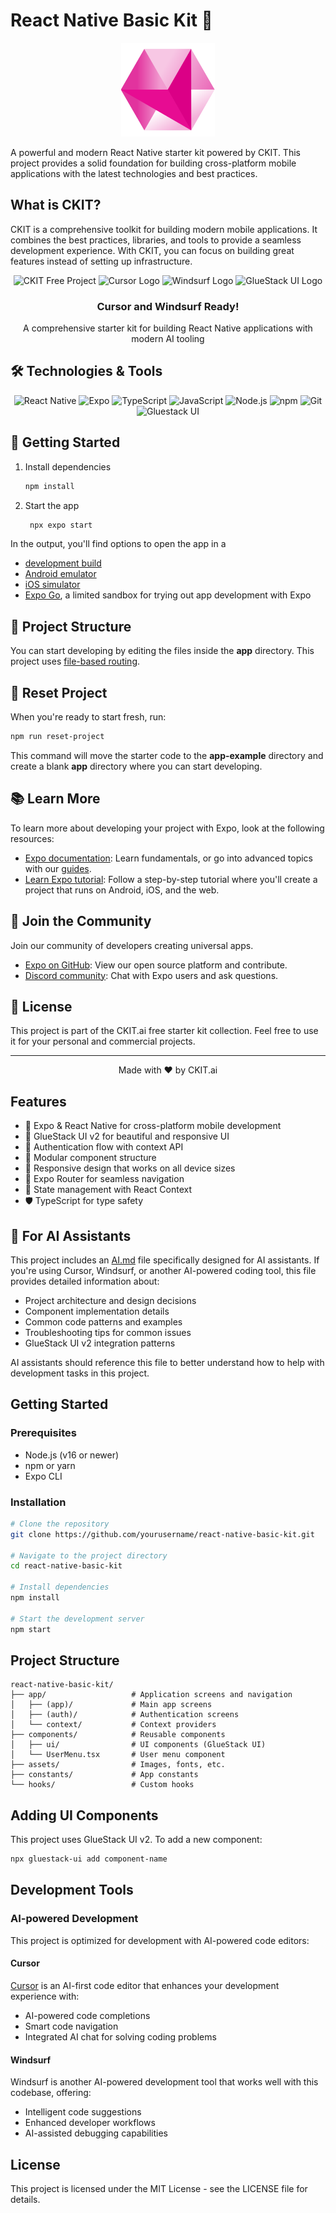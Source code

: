 # React Native Basic Kit 🚀

<div align="center">
  <img src="./assets/logo-t.webp" alt="CKIT Logo" height="150" />
</div>

A powerful and modern React Native starter kit powered by CKIT. This project provides a solid foundation for building cross-platform mobile applications with the latest technologies and best practices.

## What is CKIT?

CKIT is a comprehensive toolkit for building modern mobile applications. It combines the best practices, libraries, and tools to provide a seamless development experience. With CKIT, you can focus on building great features instead of setting up infrastructure.

<div align="center">
  <img src="https://img.shields.io/badge/CKIT-Free%20Project-blue" alt="CKIT Free Project" height="50" />
  <img src="https://registry.npmmirror.com/@lobehub/icons-static-png/1.44.0/files/dark/cursor.png" alt="Cursor Logo" height="50" />
  <img src="https://exafunction.github.io/public/images/ides/windsurf-logo.svg" alt="Windsurf Logo" height="50" />
  <img src="https://framework.gluestack.io/_next/static/media/lightLogo.a26f9e05.svg" alt="GlueStack UI Logo" height="50" />
</div>

<div align="center">
  <h3>Cursor and Windsurf Ready!</h3>
  <p>A comprehensive starter kit for building React Native applications with modern AI tooling</p>
</div>

## 🛠️ Technologies & Tools

<div align="center">
  <img src="https://img.shields.io/badge/React_Native-20232A?style=for-the-badge&logo=react&logoColor=61DAFB" alt="React Native" />
  <img src="https://img.shields.io/badge/Expo-000020?style=for-the-badge&logo=expo&logoColor=white" alt="Expo" />
  <img src="https://img.shields.io/badge/TypeScript-007ACC?style=for-the-badge&logo=typescript&logoColor=white" alt="TypeScript" />
  <img src="https://img.shields.io/badge/JavaScript-F7DF1E?style=for-the-badge&logo=javascript&logoColor=black" alt="JavaScript" />
  <img src="https://img.shields.io/badge/Node.js-43853D?style=for-the-badge&logo=node.js&logoColor=white" alt="Node.js" />
  <img src="https://img.shields.io/badge/npm-CB3837?style=for-the-badge&logo=npm&logoColor=white" alt="npm" />
  <img src="https://img.shields.io/badge/Git-F05032?style=for-the-badge&logo=git&logoColor=white" alt="Git" />
  <img src="https://img.shields.io/badge/Gluestack_UI-4A90E2?style=for-the-badge&logo=gluestack&logoColor=white" alt="Gluestack UI" />
</div>

## 🚀 Getting Started

1. Install dependencies

   ```bash
   npm install
   ```

2. Start the app

   ```bash
    npx expo start
   ```

In the output, you'll find options to open the app in a

- [development build](https://docs.expo.dev/develop/development-builds/introduction/)
- [Android emulator](https://docs.expo.dev/workflow/android-studio-emulator/)
- [iOS simulator](https://docs.expo.dev/workflow/ios-simulator/)
- [Expo Go](https://expo.dev/go), a limited sandbox for trying out app development with Expo

## 📁 Project Structure

You can start developing by editing the files inside the **app** directory. This project uses [file-based routing](https://docs.expo.dev/router/introduction).

## 🔄 Reset Project

When you're ready to start fresh, run:

```bash
npm run reset-project
```

This command will move the starter code to the **app-example** directory and create a blank **app** directory where you can start developing.

## 📚 Learn More

To learn more about developing your project with Expo, look at the following resources:

- [Expo documentation](https://docs.expo.dev/): Learn fundamentals, or go into advanced topics with our [guides](https://docs.expo.dev/guides).
- [Learn Expo tutorial](https://docs.expo.dev/tutorial/introduction/): Follow a step-by-step tutorial where you'll create a project that runs on Android, iOS, and the web.

## 🤝 Join the Community

Join our community of developers creating universal apps.

- [Expo on GitHub](https://github.com/expo/expo): View our open source platform and contribute.
- [Discord community](https://chat.expo.dev): Chat with Expo users and ask questions.

## 📝 License

This project is part of the CKIT.ai free starter kit collection. Feel free to use it for your personal and commercial projects.

---

<div align="center">
  <p>Made with ❤️ by CKIT.ai</p>
</div>

## Features

- 🚀 Expo & React Native for cross-platform mobile development
- 🎨 GlueStack UI v2 for beautiful and responsive UI
- 🔐 Authentication flow with context API
- 🧩 Modular component structure
- 📱 Responsive design that works on all device sizes
- 🧭 Expo Router for seamless navigation
- 🔄 State management with React Context
- 🛡️ TypeScript for type safety

## 🤖 For AI Assistants

This project includes an [AI.md](./AI.md) file specifically designed for AI assistants. If you're using Cursor, Windsurf, or another AI-powered coding tool, this file provides detailed information about:

- Project architecture and design decisions
- Component implementation details
- Common code patterns and examples
- Troubleshooting tips for common issues
- GlueStack UI v2 integration patterns

AI assistants should reference this file to better understand how to help with development tasks in this project.

## Getting Started

### Prerequisites

- Node.js (v16 or newer)
- npm or yarn
- Expo CLI

### Installation

```bash
# Clone the repository
git clone https://github.com/yourusername/react-native-basic-kit.git

# Navigate to the project directory
cd react-native-basic-kit

# Install dependencies
npm install

# Start the development server
npm start
```

## Project Structure

```
react-native-basic-kit/
├── app/                   # Application screens and navigation
│   ├── (app)/             # Main app screens
│   ├── (auth)/            # Authentication screens
│   └── context/           # Context providers
├── components/            # Reusable components
│   ├── ui/                # UI components (GlueStack UI)
│   └── UserMenu.tsx       # User menu component
├── assets/                # Images, fonts, etc.
├── constants/             # App constants
└── hooks/                 # Custom hooks
```

## Adding UI Components

This project uses GlueStack UI v2. To add a new component:

```bash
npx gluestack-ui add component-name
```

## Development Tools

### AI-powered Development

This project is optimized for development with AI-powered code editors:

#### Cursor

[Cursor](https://cursor.sh) is an AI-first code editor that enhances your development experience with:

- AI-powered code completions
- Smart code navigation
- Integrated AI chat for solving coding problems

#### Windsurf

Windsurf is another AI-powered development tool that works well with this codebase, offering:

- Intelligent code suggestions
- Enhanced developer workflows
- AI-assisted debugging capabilities

## License

This project is licensed under the MIT License - see the LICENSE file for details.
